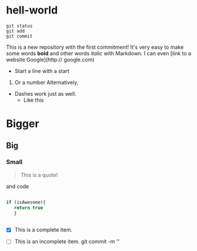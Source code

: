 # hell-world

```
git status
git add
git commit
```


This is a new repository with the first commitment! 
It's very easy to make some words **bold** and other words *italic* with Markdown.
I can even [link to a website Google](http:// google.com)
* Start a line with a start 
1. Or a number
Alternatively, 
- Dashes work just as well.
   - Like this

# Bigger
## Big
### Small

> This is a quote!

and code

```javascript

if (isAwesome){
   return true
   }
   
```


- [x] This is a complete item.
- [ ] This is an incomplete item.  git commit -m '<Comment on what has been updated>'

